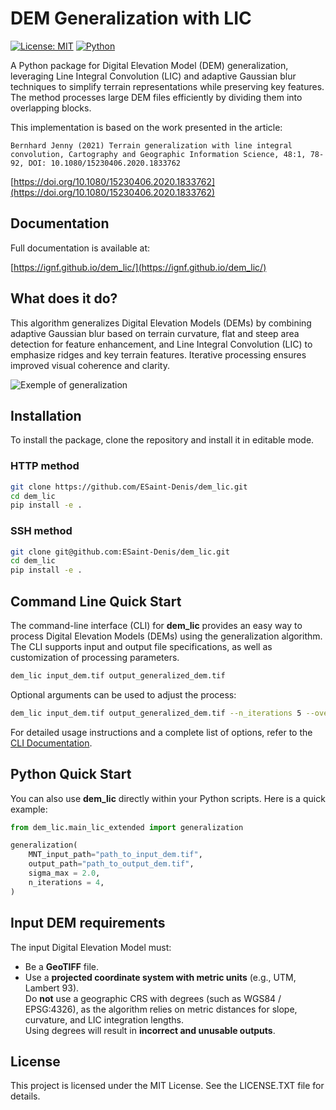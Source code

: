 # DEM Generalization with LIC

[![License: MIT](./docs/_static/License-MIT.svg)](./LICENSE.txt)
[![Python](./docs/_static/Python-3.8.svg)](https://www.python.org/)


A Python package for Digital Elevation Model (DEM) generalization, leveraging Line Integral Convolution (LIC) and adaptive Gaussian blur techniques to simplify terrain representations while preserving key features. The method processes large DEM files efficiently by dividing them into overlapping blocks.

This implementation is based on the work presented in the article:

```{note}
Bernhard Jenny (2021) Terrain generalization with line integral convolution, Cartography and Geographic Information Science, 48:1, 78-92, DOI: 10.1080/15230406.2020.1833762
```
[https://doi.org/10.1080/15230406.2020.1833762](https://doi.org/10.1080/15230406.2020.1833762)


## Documentation

Full documentation is available at:

[https://ignf.github.io/dem_lic/](https://ignf.github.io/dem_lic/)

## What does it do?

This algorithm generalizes Digital Elevation Models (DEMs) by combining adaptive Gaussian blur based on terrain curvature, flat and steep area detection for feature enhancement, and Line Integral Convolution (LIC) to emphasize ridges and key terrain features. Iterative processing ensures improved visual coherence and clarity.

![Exemple of generalization](docs/images/dem_to_generalization_25m.png)

## Installation

To install the package, clone the repository and install it in editable mode.

### HTTP method

```bash
git clone https://github.com/ESaint-Denis/dem_lic.git
cd dem_lic
pip install -e .
```

### SSH method

```bash
git clone git@github.com:ESaint-Denis/dem_lic.git
cd dem_lic
pip install -e .
```

## Command Line Quick Start

The command-line interface (CLI) for **dem_lic** provides an easy way to process Digital Elevation Models (DEMs) using the generalization algorithm. The CLI supports input and output file specifications, as well as customization of processing parameters.

```bash
dem_lic input_dem.tif output_generalized_dem.tif
```

Optional arguments can be used to adjust the process:

```bash
dem_lic input_dem.tif output_generalized_dem.tif --n_iterations 5 --overlap 20
```

For detailed usage instructions and a complete list of options, refer to the [CLI Documentation](./docs/documentation/cli.md).

## Python Quick Start

You can also use **dem_lic** directly within your Python scripts. Here is a quick example:

```python
from dem_lic.main_lic_extended import generalization

generalization(
    MNT_input_path="path_to_input_dem.tif",
    output_path="path_to_output_dem.tif",
    sigma_max = 2.0,
    n_iterations = 4,
)
```

## Input DEM requirements

The input Digital Elevation Model must:

- Be a **GeoTIFF** file.
- Use a **projected coordinate system with metric units** (e.g., UTM, Lambert 93).  
Do **not** use a geographic CRS with degrees (such as WGS84 / EPSG:4326), as the algorithm relies on metric distances for slope, curvature, and LIC integration lengths.  
Using degrees will result in **incorrect and unusable outputs**.


## License

This project is licensed under the MIT License. See the LICENSE.TXT file for details.
